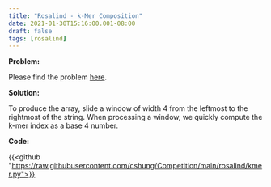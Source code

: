 ```yaml
---
title: "Rosalind - k-Mer Composition"
date: 2021-01-30T15:16:00.001-08:00
draft: false
tags: [rosalind]
---
```


**Problem:**

Please find the problem [here](http://rosalind.info/problems/kmer/). 

**Solution:**

To produce the array, slide a window of width 4 from the leftmost to the rightmost of the string. When processing a window, we quickly compute the k-mer index as a base 4 number. 

**Code:**

{{<github "https://raw.githubusercontent.com/cshung/Competition/main/rosalind/kmer.py">}}

